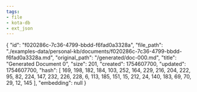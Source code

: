 ```yaml
---
tags:
- file
- kota-db
- ext_json
---
```

{
  "id": "f020286c-7c36-4799-bbdd-f6fad0a3328a",
  "file_path": "./examples-data/personal-kb/documents/f020286c-7c36-4799-bbdd-f6fad0a3328a.md",
  "original_path": "/generated/doc-000.md",
  "title": "Generated Document 0",
  "size": 201,
  "created": 1754607700,
  "updated": 1754607700,
  "hash": [
    169,
    198,
    182,
    184,
    103,
    252,
    164,
    229,
    216,
    204,
    222,
    95,
    82,
    224,
    147,
    232,
    226,
    228,
    6,
    113,
    185,
    151,
    15,
    212,
    24,
    140,
    183,
    69,
    70,
    29,
    12,
    145
  ],
  "embedding": null
}